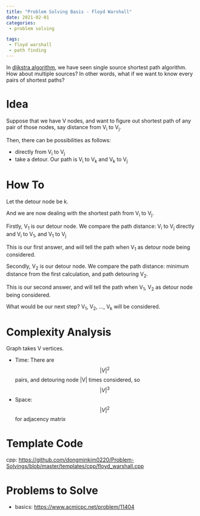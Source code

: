 ```yaml
---
title: "Problem Solving Basis - Floyd Warshall"
date: 2021-02-01
categories:
 - problem solving 

tags:
 - floyd warshall
 - path finding
---
```


In [dijkstra algorithm](https://dongminkim0220.github.io/posts/dijkstra/), we have seen single source shortest path algorithm. How about multiple sources? In other words, what if we want to know every pairs of shortest paths?

# Idea
Suppose that we have V nodes, and want to figure out shortest path of any pair of those nodes, say distance from V<sub>i</sub> to V<sub>j</sub>. 

Then, there can be possibilities as follows:

- directly from V<sub>i</sub> to V<sub>j</sub>
- take a detour. Our path is V<sub>i</sub> to V<sub>k</sub>  and V<sub>k</sub> to V<sub>j</sub>

# How To

Let the detour node be k.

And we are now dealing with the shortest path from V<sub>i</sub> to V<sub>j</sub>.



Firstly, V<sub>1</sub> is our detour node. We compare the path distance: V<sub>i</sub> to V<sub>j</sub> directly and V<sub>i</sub> to V<sub>1</sub>, and V<sub>1</sub> to V<sub>j</sub>

This is our first answer, and will tell the path when V<sub>1</sub> as detour node being considered.



Secondly, V<sub>2</sub> is our detour node. We compare the path distance: minimum distance from the first calculation, and path detouring V<sub>2</sub>.

This is our second answer, and will tell the path when V<sub>1</sub>, V<sub>2</sub> as detour node being considered.



What would be our next step? V<sub>1</sub>, V<sub>2</sub>, ..., V<sub>k</sub> will be considered. 

# Complexity Analysis
Graph takes V vertices.
- Time:  There are $$ |V|^2 $$ pairs, and detouring node |V| times considered, so $$ |V|^3 $$ 
- Space: $$ |V|^2 $$ for adjacency matrix

# Template Code
cpp: <https://github.com/dongminkim0220/Problem-Solvings/blob/master/templates/cpp/floyd_warshall.cpp>

# Problems to Solve
- basics: <https://www.acmicpc.net/problem/11404>